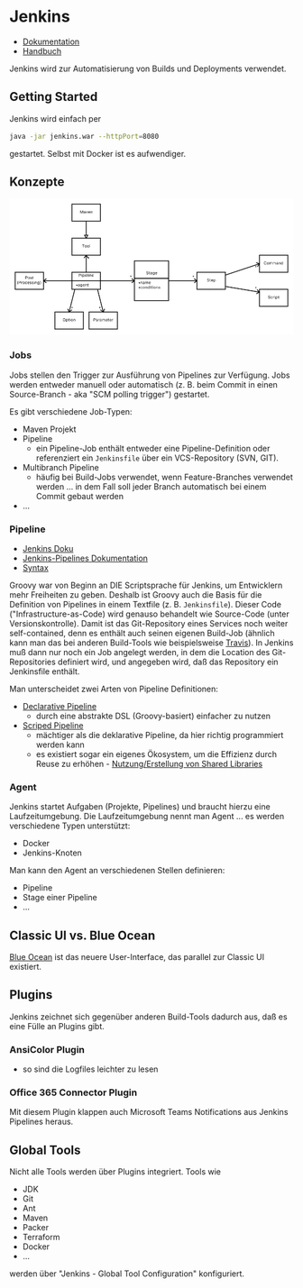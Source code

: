 # Jenkins

* [Dokumentation](https://jenkins.io/doc/)
* [Handbuch](https://jenkins.io/doc/book/)

Jenkins wird zur Automatisierung von Builds und Deployments verwendet.

## Getting Started

Jenkins wird einfach per

```bash
java -jar jenkins.war --httpPort=8080
```

gestartet. Selbst mit Docker ist es aufwendiger.

## Konzepte

![Konzepte einer Jenkins-Pipeline](images/jenkins-pipeline.png)

### Jobs

Jobs stellen den Trigger zur Ausführung von Pipelines zur Verfügung. Jobs werden entweder manuell oder automatisch (z. B. beim Commit in einen Source-Branch - aka "SCM polling trigger") gestartet.

Es gibt verschiedene Job-Typen:

* Maven Projekt
* Pipeline
  * ein Pipeline-Job enthält entweder eine Pipeline-Definition oder referenziert ein `Jenkinsfile` über ein VCS-Repository (SVN, GIT).
* Multibranch Pipeline
  * häufig bei Build-Jobs verwendet, wenn Feature-Branches verwendet werden ... in dem Fall soll jeder Branch automatisch bei einem Commit gebaut werden
* ...

### Pipeline

* [Jenkins Doku](https://jenkins.io/doc/book/pipeline/)
* [Jenkins-Pipelines Dokumentation](https://jenkins.io/pipeline/getting-started-pipelines/)
* [Syntax](https://jenkins.io/doc/book/pipeline/syntax/)

Groovy war von Beginn an DIE Scriptsprache für Jenkins, um Entwicklern mehr Freiheiten zu geben. Deshalb ist Groovy auch die Basis für die Definition von Pipelines in einem Textfile (z. B. `Jenkinsfile`). Dieser Code ("Infrastructure-as-Code) wird genauso behandelt wie Source-Code (unter Versionskontrolle). Damit ist das Git-Repository eines Services noch weiter self-contained, denn es enthält auch seinen eigenen Build-Job (ähnlich kann man das bei anderen Build-Tools wie beispielsweise [Travis](travis.md)). In Jenkins muß dann nur noch ein Job angelegt werden, in dem die Location des Git-Repositories definiert wird, und angegeben wird, daß das Repository ein Jenkinsfile enthält.

Man unterscheidet zwei Arten von Pipeline Definitionen:

* [Declarative Pipeline](https://jenkins.io/doc/book/pipeline/syntax/#declarative-pipeline)
  * durch eine abstrakte DSL (Groovy-basiert) einfacher zu nutzen
* [Scriped Pipeline](https://jenkins.io/doc/book/pipeline/syntax/#scripted-pipeline)
  * mächtiger als die deklarative Pipeline, da hier richtig programmiert werden kann
  * es existiert sogar ein eigenes Ökosystem, um die Effizienz durch Reuse zu erhöhen - [Nutzung/Erstellung von Shared Libraries](https://jenkins.io/doc/book/pipeline/shared-libraries/)

### Agent

Jenkins startet Aufgaben (Projekte, Pipelines) und braucht hierzu eine Laufzeitumgebung. Die Laufzeitumgebung nennt man Agent ... es werden verschiedene Typen unterstützt:

* Docker
* Jenkins-Knoten

Man kann den Agent an verschiedenen Stellen definieren:

* Pipeline
* Stage einer Pipeline
* ...

## Classic UI vs. Blue Ocean

[Blue Ocean](https://www.youtube.com/watch?time_continue=1&v=mn61VFdScuk) ist das neuere User-Interface, das parallel zur Classic UI existiert.

## Plugins

Jenkins zeichnet sich gegenüber anderen Build-Tools dadurch aus, daß es eine Fülle an Plugins gibt.

### AnsiColor Plugin

* so sind die Logfiles leichter zu lesen

### Office 365 Connector Plugin

Mit diesem Plugin klappen auch Microsoft Teams Notifications aus Jenkins Pipelines heraus.

## Global Tools

Nicht alle Tools werden über Plugins integriert. Tools wie

* JDK
* Git
* Ant
* Maven
* Packer
* Terraform
* Docker
* ...

werden über "Jenkins - Global Tool Configuration" konfiguriert.